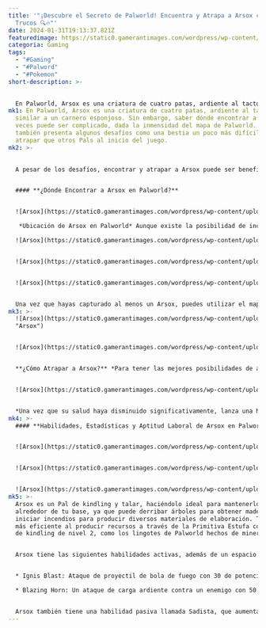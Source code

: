 ```yaml
---
title: '"¡Descubre el Secreto de Palworld! Encuentra y Atrapa a Arsox con Estos
  Trucos 🔍🔥"'
date: 2024-01-31T19:13:37.821Z
featuredimage: https://static0.gamerantimages.com/wordpress/wp-content/uploads/2024/01/palworld-where-to-find-arsox-and-how-to-catch.jpg?q=50&fit=contain&w=1140&h=&dpr=1.5
categoria: Gaming
tags:
  - "#Gaming"
  - "#Palword"
  - "#Pokemon"
short-description: >-
  

  En Palworld, Arsox es una criatura de cuatro patas, ardiente al tacto, similar a un carnero esponjoso. Sin embargo, saber dónde encont
mk1: En Palworld, Arsox es una criatura de cuatro patas, ardiente al tacto,
  similar a un carnero esponjoso. Sin embargo, saber dónde encontrar a Arsox a
  veces puede ser complicado, dada la inmensidad del mapa de Palworld. Arsox
  también presenta algunos desafíos como una bestia un poco más difícil de
  atrapar que otros Pals al inicio del juego.
mk2: >-
  

  A pesar de los desafíos, encontrar y atrapar a Arsox puede ser beneficioso, ya que es uno de los mejores Pals para tu base en Palworld. Arsox tiene habilidades y estadísticas útiles, convirtiéndolo en un multitarea ideal para la gestión de la base y un luchador decente para tener a mano. Afortunadamente, hay algunos consejos útiles que facilitan el seguimiento y la captura de Arsox.


  #### **¿Dónde Encontrar a Arsox en Palworld?**


  ![Arsox](https://static0.gamerantimages.com/wordpress/wp-content/uploads/2024/01/palworld-where-to-find-arsox-2.jpg?q=50&fit=crop&w=1500&dpr=1.5 "Arsox")

   *Ubicación de Arsox en Palworld* Aunque existe la posibilidad de incubar a Arsox a partir de un Huevo Abrasador, un método más confiable es explorar el mapa. Para encontrar a Arsox en estado salvaje, dirígete al noreste más allá de la cadena de islas hacia una zona llena de huesos llamada Verdant Brook. Cruzar las aguas aquí te lleva a la región de fuego del mapa con ríos de lava hirviente. Aquí encontrarás diversos Pals Kindling de Palworld, incluyendo grupos de Arsox que deambulan por las tierras ardientes y que puedes explorar sin requerir una armadura específica.

  ![Arsox](https://static0.gamerantimages.com/wordpress/wp-content/uploads/2024/01/palworld-arsox-map-location.jpg?q=50&fit=contain&w=750&h=415&dpr=1.5 "Arsox")


  ![Arsox](https://static0.gamerantimages.com/wordpress/wp-content/uploads/2024/01/palworld-verdant-brook.jpg?q=50&fit=contain&w=750&h=415&dpr=1.5 "Arsox")


  ![Arsox](https://static0.gamerantimages.com/wordpress/wp-content/uploads/2024/01/palworld-where-to-find-arsox.jpg?q=50&fit=contain&w=750&h=415&dpr=1.5 "Arsox")


  Una vez que hayas capturado al menos un Arsox, puedes utilizar el mapa de hábitats en el Paldeck, como se muestra a continuación, para encontrar más puntos de aparición hacia el oeste y el norte.
mk3: >-
  ![Arsox](https://static0.gamerantimages.com/wordpress/wp-content/uploads/2024/01/palworld-arsox-habitat-locations-during-day-time.jpg?q=50&fit=contain&w=750&h=415&dpr=1.5
  "Arsox")


  ![Arsox](https://static0.gamerantimages.com/wordpress/wp-content/uploads/2024/01/palworld-arsox-habitat-locations-during-night-time.jpg?q=50&fit=contain&w=750&h=415&dpr=1.5 "Arsox")


  **¿Cómo Atrapar a Arsox?** *Para tener las mejores posibilidades de atrapar a Arsox, necesitarás al menos una Megasphere de Palworld, ya que una Palsphere estándar no es lo suficientemente potente. Toma a un compañero Pal con un ataque decente para debilitar a Arsox, como Daedream, mientras disparas flechas potenciadas con un arco como el Three Shot Bow. Sin embargo, ten cuidado con el potente ataque de carga y proyectiles de Arsox, que puedes esquivar fácilmente con un salto lateral.*


  ![Arsox](https://static0.gamerantimages.com/wordpress/wp-content/uploads/2024/01/palworld-how-to-catch-arsox.jpg?q=50&fit=crop&w=1500&dpr=1.5 "Arsox")


  *Una vez que su salud haya disminuido significativamente, lanza una Megasphere para atrapar a Arsox. Sin embargo, es posible que necesites intentarlo más de una vez para tener la mejor oportunidad de éxito. Deberías poder atrapar a Arsox con una Megasphere, pero si eso no funciona, una Gigasphere es tu mejor opción. Si se mata a Arsox, dejará caer Cuernos o Órganos Flameantes.*
mk4: >-
  #### **Habilidades, Estadísticas y Aptitud Laboral de Arsox en Palworld** 


  ![Arsox](https://static0.gamerantimages.com/wordpress/wp-content/uploads/2024/01/palworld-arsox-lumbering-pal.jpg?q=50&fit=contain&w=750&h=415&dpr=1.5 "Arsox")


  ![Arsox](https://static0.gamerantimages.com/wordpress/wp-content/uploads/2024/01/screenshot-2024-01-23-175956.png?q=50&fit=contain&w=750&h=415&dpr=1.5 "Arsox")


  ![Arsox](https://static0.gamerantimages.com/wordpress/wp-content/uploads/2024/01/palworld-arsox-paldeck.jpg?q=50&fit=contain&w=750&h=415&dpr=1.5 "Arsox")
mk5: >-
  Arsox es un Pal de kindling y talar, haciéndolo ideal para mantenerlo
  alrededor de tu base, ya que puede derribar árboles para obtener madera e
  iniciar incendios para producir diversos materiales de elaboración. También es
  más eficiente al producir recursos a través de la Primitiva Estufa como un Pal
  de kindling de nivel 2, como los lingotes de Palworld hechos de mineral.


  Arsox tiene las siguientes habilidades activas, además de un espacio de habilidad vacío, convirtiéndolo en un luchador útil para proteger tu base:


  * Ignis Blast: Ataque de proyectil de bola de fuego con 30 de potencia.

  * Blazing Horn: Un ataque de carga ardiente contra un enemigo con 50 de potencia.


  Arsox también tiene una habilidad pasiva llamada Sadista, que aumenta sus ataques en un 15% pero disminuye su defensa en un 15%. También se puede equipar a Arsox con una montura.
---
```

